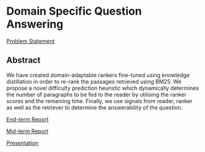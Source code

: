# Domain Specific Question Answering
[Problem Statement](https://github.com/rdev12/Domain-Specific-Question-Answering-DevRev/blob/master/Problem_Statement.pdf)

## Abstract
We have created domain-adaptable rankers fine-tuned using knowledge
distillation in order to re-rank the passages retrieved using BM25. We propose a novel
difficulty prediction heuristic which dynamically determines the number of paragraphs to
be fed to the reader by utilising the ranker scores and the remaining time. Finally, we use
signals from reader, ranker as well as the retriever to determine the answerability of the
question.

[End-term Report](https://github.com/rdev12/Domain-Specific-Question-Answering-DevRev/blob/master/End-term%20Report.pdf)

[Mid-term Report](https://github.com/rdev12/Domain-Specific-Question-Answering-DevRev/blob/master/Mid-term%20Report.pdf)

[Presentation](https://github.com/rdev12/Domain-Specific-Question-Answering-DevRev/blob/master/Presentation.pdf)
